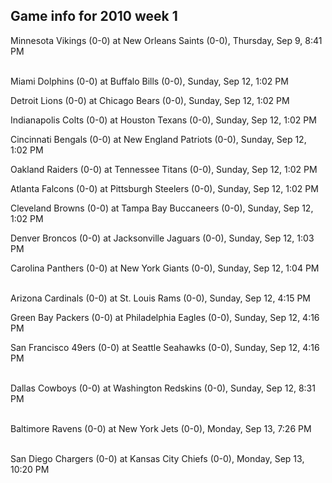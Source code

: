## Game info for 2010 week 1
Minnesota Vikings (0-0) at New Orleans Saints (0-0), Thursday, Sep 9, 8:41 PM

<br/>Miami Dolphins (0-0) at Buffalo Bills (0-0), Sunday, Sep 12, 1:02 PM

Detroit Lions (0-0) at Chicago Bears (0-0), Sunday, Sep 12, 1:02 PM

Indianapolis Colts (0-0) at Houston Texans (0-0), Sunday, Sep 12, 1:02 PM

Cincinnati Bengals (0-0) at New England Patriots (0-0), Sunday, Sep 12, 1:02 PM

Oakland Raiders (0-0) at Tennessee Titans (0-0), Sunday, Sep 12, 1:02 PM

Atlanta Falcons (0-0) at Pittsburgh Steelers (0-0), Sunday, Sep 12, 1:02 PM

Cleveland Browns (0-0) at Tampa Bay Buccaneers (0-0), Sunday, Sep 12, 1:02 PM

Denver Broncos (0-0) at Jacksonville Jaguars (0-0), Sunday, Sep 12, 1:03 PM

Carolina Panthers (0-0) at New York Giants (0-0), Sunday, Sep 12, 1:04 PM

<br/>Arizona Cardinals (0-0) at St. Louis Rams (0-0), Sunday, Sep 12, 4:15 PM

Green Bay Packers (0-0) at Philadelphia Eagles (0-0), Sunday, Sep 12, 4:16 PM

San Francisco 49ers (0-0) at Seattle Seahawks (0-0), Sunday, Sep 12, 4:16 PM

<br/>Dallas Cowboys (0-0) at Washington Redskins (0-0), Sunday, Sep 12, 8:31 PM

<br/>Baltimore Ravens (0-0) at New York Jets (0-0), Monday, Sep 13, 7:26 PM

<br/>San Diego Chargers (0-0) at Kansas City Chiefs (0-0), Monday, Sep 13, 10:20 PM

